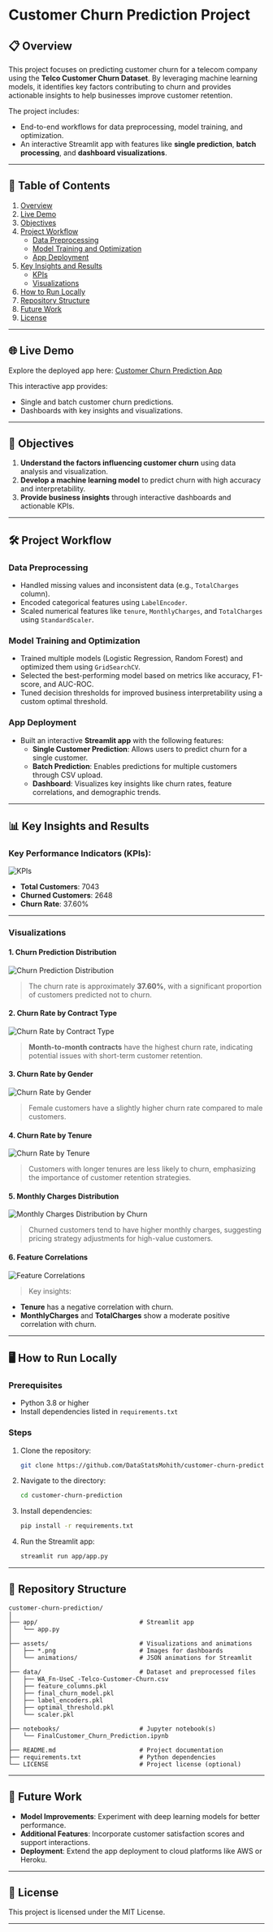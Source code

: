 # Customer Churn Prediction Project

## 📋 Overview
This project focuses on predicting customer churn for a telecom company using the **Telco Customer Churn Dataset**. By leveraging machine learning models, it identifies key factors contributing to churn and provides actionable insights to help businesses improve customer retention.

The project includes:
- End-to-end workflows for data preprocessing, model training, and optimization.
- An interactive Streamlit app with features like **single prediction**, **batch processing**, and **dashboard visualizations**.

---

## 📑 Table of Contents
1. [Overview](#-overview)
2. [Live Demo](#-live-demo)
3. [Objectives](#-objectives)
4. [Project Workflow](#️-project-workflow)
   - [Data Preprocessing](#data-preprocessing)
   - [Model Training and Optimization](#model-training-and-optimization)
   - [App Deployment](#app-deployment)
5. [Key Insights and Results](#-key-insights-and-results)
   - [KPIs](#key-performance-indicators-kpis)
   - [Visualizations](#visualizations)
6. [How to Run Locally](#️-how-to-run-locally)
7. [Repository Structure](#-repository-structure)
8. [Future Work](#-future-work)
9. [License](#-license)

---

## 🌐 Live Demo
Explore the deployed app here: [Customer Churn Prediction App](https://datastatsmohith-customer-churn-prediction-appapp-zvje6e.streamlit.app/)

This interactive app provides:
- Single and batch customer churn predictions.
- Dashboards with key insights and visualizations.

---
## 🎯 Objectives
1. **Understand the factors influencing customer churn** using data analysis and visualization.
2. **Develop a machine learning model** to predict churn with high accuracy and interpretability.
3. **Provide business insights** through interactive dashboards and actionable KPIs.

---

## 🛠️ Project Workflow

### **Data Preprocessing**
- Handled missing values and inconsistent data (e.g., `TotalCharges` column).
- Encoded categorical features using `LabelEncoder`.
- Scaled numerical features like `tenure`, `MonthlyCharges`, and `TotalCharges` using `StandardScaler`.

### **Model Training and Optimization**
- Trained multiple models (Logistic Regression, Random Forest) and optimized them using `GridSearchCV`.
- Selected the best-performing model based on metrics like accuracy, F1-score, and AUC-ROC.
- Tuned decision thresholds for improved business interpretability using a custom optimal threshold.

### **App Deployment**
- Built an interactive **Streamlit app** with the following features:
  - **Single Customer Prediction**: Allows users to predict churn for a single customer.
  - **Batch Prediction**: Enables predictions for multiple customers through CSV upload.
  - **Dashboard**: Visualizes key insights like churn rates, feature correlations, and demographic trends.

---

## 📊 Key Insights and Results

### **Key Performance Indicators (KPIs):**
![KPIs](assets/KPIs.png)

- **Total Customers**: 7043  
- **Churned Customers**: 2648  
- **Churn Rate**: 37.60%

---

### **Visualizations**
#### **1. Churn Prediction Distribution**
![Churn Prediction Distribution](assets/Churn_Prediction_Distribution.png)
> The churn rate is approximately **37.60%**, with a significant proportion of customers predicted not to churn.

#### **2. Churn Rate by Contract Type**
![Churn Rate by Contract Type](assets/Churn_Rate_by_Contract_Type.png)
> **Month-to-month contracts** have the highest churn rate, indicating potential issues with short-term customer retention.

#### **3. Churn Rate by Gender**
![Churn Rate by Gender](assets/Churn_Rate_by_Gender.png)
> Female customers have a slightly higher churn rate compared to male customers.

#### **4. Churn Rate by Tenure**
![Churn Rate by Tenure](assets/Churn_Rate_by_Tenure.png)
> Customers with longer tenures are less likely to churn, emphasizing the importance of customer retention strategies.

#### **5. Monthly Charges Distribution**
![Monthly Charges Distribution by Churn](assets/Monthly_Charges_Distribution_by_Churn.png)
> Churned customers tend to have higher monthly charges, suggesting pricing strategy adjustments for high-value customers.

#### **6. Feature Correlations**
![Feature Correlations](assets/Feature_Correlations.png)
> Key insights:
- **Tenure** has a negative correlation with churn.
- **MonthlyCharges** and **TotalCharges** show a moderate positive correlation with churn.

---

## 🖥️ How to Run Locally

### Prerequisites
- Python 3.8 or higher
- Install dependencies listed in `requirements.txt`

### Steps
1. Clone the repository:
   ```bash
   git clone https://github.com/DataStatsMohith/customer-churn-prediction.git
   
2. Navigate to the directory:
   ```bash
   cd customer-churn-prediction
   ```

3. Install dependencies:
   ```bash
   pip install -r requirements.txt
   ```

4. Run the Streamlit app:
   ```bash
   streamlit run app/app.py
   ```

---

## 📂 Repository Structure

```plaintext
customer-churn-prediction/
│
├── app/                            # Streamlit app
│   └── app.py
│
├── assets/                         # Visualizations and animations
│   ├── *.png                       # Images for dashboards
│   └── animations/                 # JSON animations for Streamlit
│
├── data/                           # Dataset and preprocessed files
│   ├── WA_Fn-UseC_-Telco-Customer-Churn.csv
│   ├── feature_columns.pkl
│   ├── final_churn_model.pkl
│   ├── label_encoders.pkl
│   ├── optimal_threshold.pkl
│   └── scaler.pkl
│
├── notebooks/                      # Jupyter notebook(s)
│   └── FinalCustomer_Churn_Prediction.ipynb
│
├── README.md                       # Project documentation
├── requirements.txt                # Python dependencies
└── LICENSE                         # Project license (optional)
```

---

## 🚀 Future Work

- **Model Improvements**: Experiment with deep learning models for better performance.
- **Additional Features**: Incorporate customer satisfaction scores and support interactions.
- **Deployment**: Extend the app deployment to cloud platforms like AWS or Heroku.

---

## 📜 License

This project is licensed under the MIT License.

---



